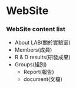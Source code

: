 # WebSite

### WebSite content list
  - About LAB(關於實驗室)
  - Members(成員)
  - R & D results(研發成果)
  - Groups(組別)
     - Report(報告)
     - document(文檔)
